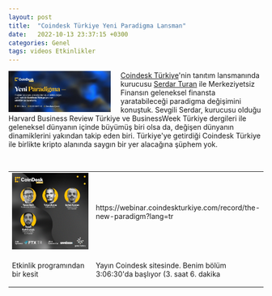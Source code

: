 ```yaml
---
layout: post
title:  "Coindesk Türkiye Yeni Paradigma Lansman"
date:   2022-10-13 23:37:15 +0300
categories: Genel
tags: videos Etkinlikler
---
```


<img align="left" src="/assets/yeni-paradigma-poster.jpg" style="width:40%; padding-right:20px"> [Coindesk Türkiye](https://www.coindeskturkiye.com/)'nin tanıtım lansmanında kurucusu [Serdar Turan](https://www.coindeskturkiye.com/yazarlar/serdar-turan-1) ile Merkeziyetsiz Finansın geleneksel finansta yaratabileceği paradigma değişimini konuştuk. Sevgili Serdar, kurucusu olduğu Harvard Business Review Türkiye ve BusinessWeek Türkiye dergileri ile geleneksel dünyanın içinde büyümüş biri olsa da, değişen dünyanın dinamiklerini yakından takip eden biri. Türkiye'ye getirdiği Coindesk Türkiye ile birlikte kripto alanında saygın bir yer alacağına şüphem yok. 

&nbsp;
<table><tr><td style="width:50%">
<img src="/assets/coindesk_poster.jpg">
</td>
<td style="width:50%">
https://webinar.coindeskturkiye.com/record/the-new-paradigm?lang=tr </td></tr>
<tr><td style="width:50%; vertical-align:top">
<p>
Etkinlik programından bir kesit
</p></td>
<td style="width:50%; vertical-align:top">
<p>Yayın Coindesk sitesinde. Benim bölüm 3:06:30'da başlıyor (3. saat 6. dakika </p>
</td></tr> 
</table>
